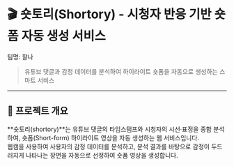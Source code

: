 # 🎬 숏토리(Shortory) - 시청자 반응 기반 숏폼 자동 생성 서비스  
팀명: 찰나
> 유튜브 댓글과 감정 데이터를 분석하여 하이라이트 숏폼을 자동으로 생성하는 스마트 서비스

---

## 📌 프로젝트 개요
**숏토리(shortory)**는 유튜브 댓글의 타임스탬프와 시청자의 시선·표정을 종합 분석하여, 숏폼(Short-form) 하이라이트 영상을 자동 생성하는 웹 서비스입니다.  
웹캠을 사용하여 사용자의 감정 데이터를 분석하고, 분석 결과를 바탕으로 감정이 두드러지게 나타나는 장면을 자동으로 선정하여 숏폼 영상을 생성합니다. 

